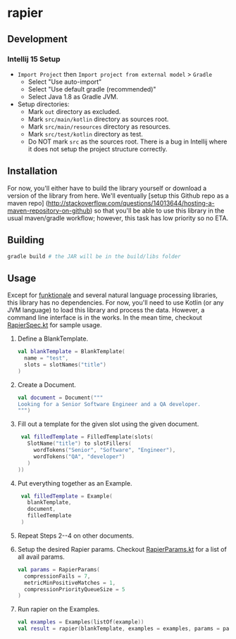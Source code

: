 # rapier
## Development
### Intellij 15 Setup

-    `Import Project` then `Import project from external model` > `Gradle`
      -    Select "Use auto-import"
      -    Select "Use default gradle (recommended)"
      -    Select Java 1.8 as Gradle JVM.
-    Setup directories:
      -    Mark `out` directory as excluded.
      -    Mark `src/main/kotlin` directory as sources root.
      -    Mark `src/main/resources` directory as resources.
      -    Mark `src/test/kotlin` directory as test.
      -    Do NOT mark `src` as the sources root. There is a bug in Intellij
           where it does not setup the project structure correctly.

## Installation

For now, you'll either have to build the library yourself or download a version of the 
library from here. We'll eventually [setup this Github repo as a maven repo]
(http://stackoverflow.com/questions/14013644/hosting-a-maven-repository-on-github) so 
that you'll be able to use this library in the usual maven/gradle workflow; 
however, this task has low priority so no ETA.  

## Building

```bash
gradle build # the JAR will be in the build/libs folder
```

## Usage

Except for [funktionale](https://github.com/MarioAriasC/funKTionale) and several 
natural language processing libraries, this library has no dependencies. For now, 
you'll need to use Kotlin (or any JVM language) to load this library and process the 
data. However, a command line interface is in the works. In the mean time, checkout 
[RapierSpec.kt](src/test/kotlin/RapierSpec.kt) for sample usage.

1.   Define a BlankTemplate. 
     
     ```kotlin
     val blankTemplate = BlankTemplate(
       name = "test",
       slots = slotNames("title")
     )
     ```

2.   Create a Document.

     ```kotlin
     val document = Document("""
     Looking for a Senior Software Engineer and a QA developer.
     """)
     ```

3.   Fill out a template for the given slot using the given document.

     ```kotlin
      val filledTemplate = FilledTemplate(slots(
        SlotName("title") to slotFillers(
          wordTokens("Senior", "Software", "Engineer"),
          wordTokens("QA", "developer")
        )
     ))
     ```

4.   Put everything together as an Example.

     ```kotlin
      val filledTemplate = Example(
        blankTemplate,
        document,
        filledTemplate
      )
     ```

5.   Repeat Steps 2--4 on other documents.
6.   Setup the desired Rapier params. Checkout 
     [RapierParams.kt](src/main/kotlin/com/frankandrobot/rapier/meta/RapierParams.kt)
     for a list of all avail params.

     ```kotlin
     val params = RapierParams(
       compressionFails = 7,
       metricMinPositiveMatches = 1,
       compressionPriorityQueueSize = 5
     )
     ```
6.   Run rapier on the Examples.

     ```kotlin
     val examples = Examples(listOf(example))
     val result = rapier(blankTemplate, examples = examples, params = params)
     ```
